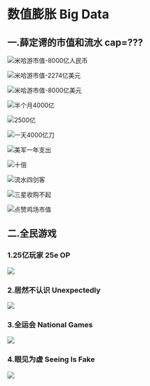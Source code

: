 # 数值膨胀   Big Data


## 一.薛定谔的市值和流水  cap=???

![米哈游市值-8000亿人民币](https://github.com/DreamingCats/miHoYoJokes/raw/main/genshitjokes/数值膨胀/薛定谔的市值与流水/米哈游市值-8000亿人民币.jpg)

![米哈游市值-2274亿美元](https://github.com/DreamingCats/miHoYoJokes/raw/main/genshitjokes/数值膨胀/薛定谔的市值与流水/米哈游市值-2274亿美元.jpg)

![米哈游市值-8000亿美元](https://github.com/DreamingCats/miHoYoJokes/raw/main/genshitjokes/数值膨胀/薛定谔的市值与流水/米哈游市值-8000亿美元.jpg)

![半个月4000亿](https://github.com/DreamingCats/miHoYoJokes/raw/main/genshitjokes/数值膨胀/薛定谔的市值与流水/半个月4000亿.jpg)

![2500亿](https://github.com/DreamingCats/miHoYoJokes/raw/main/genshitjokes/数值膨胀/薛定谔的市值与流水/2500亿.jpg)

![一天4000亿刀](https://github.com/DreamingCats/miHoYoJokes/raw/main/genshitjokes/数值膨胀/薛定谔的市值与流水/一天4000亿刀.jpg)

![美军一年支出](https://github.com/DreamingCats/miHoYoJokes/raw/main/genshitjokes/数值膨胀/薛定谔的市值与流水/美军一年支出.jpg)

![十倍](https://github.com/DreamingCats/miHoYoJokes/raw/main/genshitjokes/数值膨胀/薛定谔的市值与流水/十倍.jpg)

![流水四剑客](https://github.com/DreamingCats/miHoYoJokes/raw/main/genshitjokes/数值膨胀/薛定谔的市值与流水/流水四剑客.jpg)

![三星收购不起](https://github.com/DreamingCats/miHoYoJokes/raw/main/genshitjokes/数值膨胀/薛定谔的市值与流水/三星收购不起.jpg)

![点赞鸡场市值](https://github.com/DreamingCats/miHoYoJokes/raw/main/genshitjokes/数值膨胀/薛定谔的市值与流水/点赞鸡场市值.jpg)


## 二.全民游戏

### 1.25亿玩家   25e OP

![](https://github.com/DreamingCats/miHoYoJokes/raw/main/genshitjokes/数值膨胀/全民游戏/25亿玩家.jpg)

### 2.居然不认识   Unexpectedly

![](https://github.com/DreamingCats/miHoYoJokes/raw/main/genshitjokes/数值膨胀/全民游戏/居然不认识.jpg)

### 3.全运会   National Games

![](https://github.com/DreamingCats/miHoYoJokes/raw/main/genshitjokes/数值膨胀/全民游戏/全运会.jpg)

### 4.眼见为虚   Seeing Is Fake  

![](https://github.com/DreamingCats/miHoYoJokes/raw/main/genshitjokes/数值膨胀/全民游戏/眼见为虚.jpg)